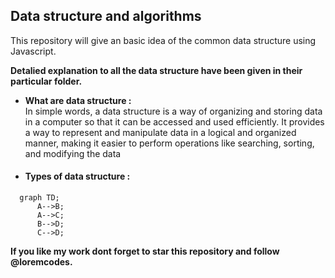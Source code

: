 <h2>Data structure and algorithms</h2>
<p>This repository will give an basic idea of the common data structure using Javascript.</p>

<strong>
    <p>Detalied explanation to all the data structure have been given in their particular folder.</p>
</strong>

<ul>
    <li> <strong> What are data structure : <br> </strong>
        In simple words, a data structure is a way of organizing and storing data in a computer so that it can be accessed and used efficiently. It provides a way to represent and manipulate data in a logical and organized manner, making it easier to perform operations like searching, sorting, and modifying the data
    </li>
</ul>

<ul>
    <li>
        <h4><strong>Types of data structure : </strong></h4>
    </li>
</ul>

```mermaid
  graph TD;
      A-->B;
      A-->C;
      B-->D;
      C-->D;
```

<strong>
    <p>If you like my work dont forget to star this repository and follow @loremcodes.</p>
</strong>

